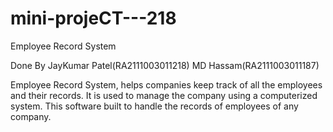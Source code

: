 # mini-projeCT---218

Employee Record System

Done By JayKumar Patel(RA2111003011218)
          MD Hassam(RA2111003011187)

Employee Record System, helps companies keep track of all the employees and their records. It is used to manage the company using a computerized system.
This software built to handle the records of employees of any company.
